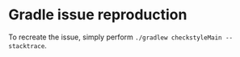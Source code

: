 # Gradle issue reproduction

To recreate the issue, simply perform `./gradlew checkstyleMain --stacktrace`.
